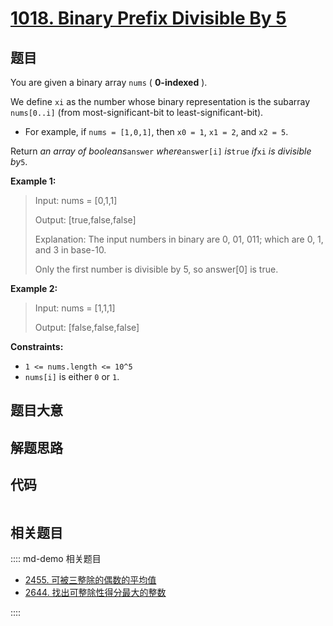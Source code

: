 # [1018. Binary Prefix Divisible By 5](https://leetcode.com/problems/binary-prefix-divisible-by-5/)

## 题目

You are given a binary array `nums` ( **0-indexed** ).

We define `xi` as the number whose binary representation is the subarray
`nums[0..i]` (from most-significant-bit to least-significant-bit).

- For example, if `nums = [1,0,1]`, then `x0 = 1`, `x1 = 2`, and `x2 = 5`.

Return _an array of booleans_`answer` _where_`answer[i]` _is_`true` _if_`xi`
_is divisible by_`5`.

**Example 1:**

> Input: nums = [0,1,1]
>
> Output: [true,false,false]
>
> Explanation: The input numbers in binary are 0, 01, 011; which are 0, 1, and 3 in base-10.
>
> Only the first number is divisible by 5, so answer[0] is true.

**Example 2:**

> Input: nums = [1,1,1]
>
> Output: [false,false,false]

**Constraints:**

- `1 <= nums.length <= 10^5`
- `nums[i]` is either `0` or `1`.

## 题目大意

## 解题思路

## 代码

```javascript

```

## 相关题目

:::: md-demo 相关题目

- [2455. 可被三整除的偶数的平均值](https://leetcode.com/problems/average-value-of-even-numbers-that-are-divisible-by-three)
- [2644. 找出可整除性得分最大的整数](https://leetcode.com/problems/find-the-maximum-divisibility-score)

::::
